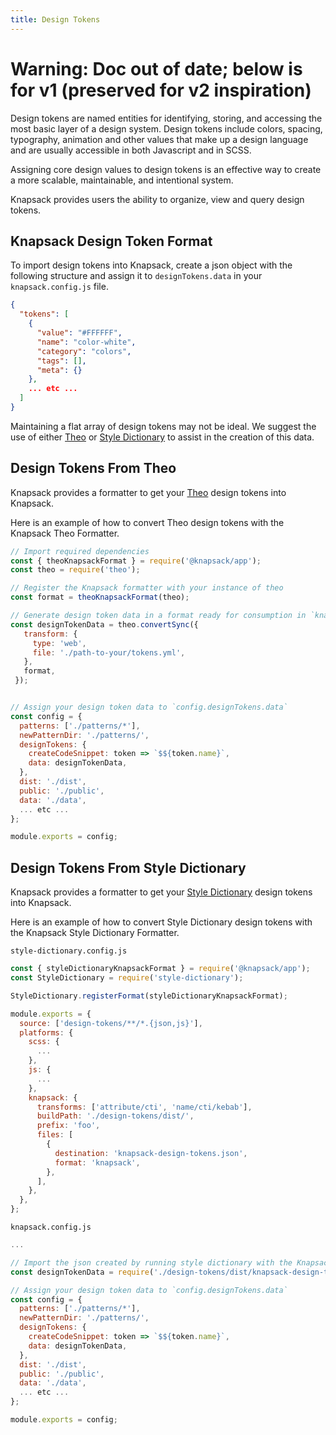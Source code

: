 ```yaml
---
title: Design Tokens
---
```

# **Warning: Doc out of date; below is for v1 (preserved for v2 inspiration)**

Design tokens are named entities for identifying, storing, and accessing the most basic layer of a design system. Design tokens include colors, spacing, typography, animation and other values that make up a design language and are usually accessible in both Javascript and in SCSS.

Assigning core design values to design tokens is an effective way to create a more scalable, maintainable, and intentional system.

Knapsack provides users the ability to organize, view and query design tokens.

## Knapsack Design Token Format

To import design tokens into Knapsack, create a json object with the following structure and assign it to `designTokens.data` in your `knapsack.config.js` file.

```json
{
  "tokens": [
    {
      "value": "#FFFFFF",
      "name": "color-white",
      "category": "colors",
      "tags": [],
      "meta": {}
    },
    ... etc ...
  ]
}
```

Maintaining a flat array of design tokens may not be ideal. We suggest the use of either [Theo](https://www.npmjs.com/package/theo) or [Style Dictionary](https://amzn.github.io/style-dictionary/#/) to assist in the creation of this data.

## Design Tokens From Theo

Knapsack provides a formatter to get your [Theo](https://www.npmjs.com/package/theo) design tokens into Knapsack.

Here is an example of how to convert Theo design tokens with the Knapsack Theo Formatter.

```javascript
// Import required dependencies
const { theoKnapsackFormat } = require('@knapsack/app');
const theo = require('theo');

// Register the Knapsack formatter with your instance of theo
const format = theoKnapsackFormat(theo);

// Generate design token data in a format ready for consumption in `knapsack.config.js`
const designTokenData = theo.convertSync({
   transform: {
     type: 'web',
     file: './path-to-your/tokens.yml',
   },
   format,
 });


// Assign your design token data to `config.designTokens.data`
const config = {
  patterns: ['./patterns/*'],
  newPatternDir: './patterns/',
  designTokens: {
    createCodeSnippet: token => `$${token.name}`,
    data: designTokenData,
  },
  dist: './dist',
  public: './public',
  data: './data',
  ... etc ...
};

module.exports = config;
```

## Design Tokens From Style Dictionary

Knapsack provides a formatter to get your [Style Dictionary](https://amzn.github.io/style-dictionary/#/) design tokens into Knapsack.

Here is an example of how to convert Style Dictionary design tokens with the Knapsack Style Dictionary Formatter.

`style-dictionary.config.js`

```javascript
const { styleDictionaryKnapsackFormat } = require('@knapsack/app');
const StyleDictionary = require('style-dictionary');

StyleDictionary.registerFormat(styleDictionaryKnapsackFormat);

module.exports = {
  source: ['design-tokens/**/*.{json,js}'],
  platforms: {
    scss: {
      ...
    },
    js: {
      ...
    },
    knapsack: {
      transforms: ['attribute/cti', 'name/cti/kebab'],
      buildPath: './design-tokens/dist/',
      prefix: 'foo',
      files: [
        {
          destination: 'knapsack-design-tokens.json',
          format: 'knapsack',
        },
      ],
    },
  },
};
```

`knapsack.config.js`

```javascript
...

// Import the json created by running style dictionary with the Knapsack formatter
const designTokenData = require('./design-tokens/dist/knapsack-design-tokens');

// Assign your design token data to `config.designTokens.data`
const config = {
  patterns: ['./patterns/*'],
  newPatternDir: './patterns/',
  designTokens: {
    createCodeSnippet: token => `$${token.name}`,
    data: designTokenData,
  },
  dist: './dist',
  public: './public',
  data: './data',
  ... etc ...
};

module.exports = config;
```
